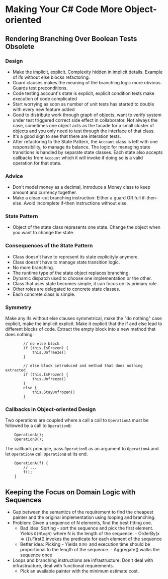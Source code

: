 # Making Your C# Code More Object-oriented

## Rendering Branching Over Boolean Tests Obsolete

### Design

- Make the implicit, explicit. Complexity hidden in implicit details. Example of ifs without else blocks refactoring.
- Guard clauses makes the meaning of the branching logic more obvious. Guards test preconditions.
- Code testing account's state is explicit, explicit condition tests make execution of code complicated
- Start worrying as soon as number of unit tests has started to double with every new feature added
- Good to distribute work through graph of objects, want to verify system under test triggered correct side effect in collaborator. Not always the case, sometimes one object acts as the facade for a small cluster of objects and you only need to test through the interface of that class.
- It's a good sign to see that there are interation tests.
- After refactoring to the State Pattern, the `Account` class is left with one responsibility, to manage its balance. The logic for managing state transitions is handled by separate state classes. Each state also accepts callbacks from `Account` which it will invoke if doing so is a valid operation for that state.

### Advice

- Don't model money as a decimal, introduce a Money class to keep amount and currency together.
- Make a clean-cut branching instruction: Either a guard OR full if-then-else. Avoid incomplete if-then instructions without else.

### State Pattern

- Object of the state class represents one state. Change the object when you want to change the state.

### Consequences of the State Pattern

- Class doesn't have to represent its state explicityly anymore.
- Class doesn't have to manage state transition logic.
- No more branching.
- The runtime type of the state object replaces branching.
- Dynamic dispatch used to choose one implementation or the other.
- Class that uses state becomes simple, it can focus on its primary role.
- Other roles are delegated to concrete state classes.
- Each concrete class is simple.

### Symmetry

Make any ifs without else clauses symmetrical, make the "do nothing" case explicit, make the implicit explicit. Make it explicit that the if and else lead to different blocks of code. Extract the empty block into a new method that does nothing:

```
		// no else block
		if (this.IsFrozen) {  
			this.Unfreeze()
		}
```

```	
		// else block introduced and method that does nothing extracted
		if (this.IsFrozen) {
			this.Unfreeze()
		}
		else {
			this.StayUnfrozen()
		}
```

### Callbacks in Object-oriented Design

Two operations are coupled where a call a call to `OperationA` must be followed by a call to `OperationB`:

```
	OperationA();
	OperationB();
```

The callback principle, pass `OperationB` as an argument to `OperationA` and let `OperationA` call `OperationB` at its end.

```
	OperationA(f) {
		// ...
		f();
	}
```

## Keeping the Focus on Domain Logic with Sequences

- Gap between the semantics of the requirement to find the cheapest painter and the original implementation using looping and branching.
- Problem: Given a sequence of N elements, find the best fitting one.
	- Bad idea: 	Sorting - sort the sequence and pick the first element. Yields `O(NlogN)` where N is the length of the sequence.
							- OrderBy(x => {}).First() invokes the predicate for each element of the sequence
	- Better idea:	Picking - Yields `O(N)` and execution time should be proportional to the length of the sequence.
							- Aggregate() walks the sequence once
- Loops and branching instructions are infrastructure. Don't deal with infrastructure, deal with functional requirements.
	- Pick an available painter with the minimum estimate cost.